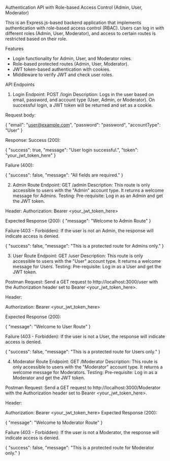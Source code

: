 Authentication API with Role-based Access Control (Admin, User, Moderator)

This is an Express.js-based backend application that implements authentication with role-based access control (RBAC). Users can log in with different roles (Admin, User, Moderator), and access to certain routes is restricted based on their role.

Features

- Login functionality for Admin, User, and Moderator roles.
- Role-based protected routes (Admin, User, Moderator).
- JWT token-based authentication with cookies.
- Middleware to verify JWT and check user roles.

API Endpoints
1. Login
Endpoint: POST /login
Description: Logs in the user based on email, password, and account type (User, Admin, or Moderator). On successful login, a JWT token will be returned and set as a cookie.

Request body:

{
  "email": "user@example.com",
  "password": "password",
  "accountType": "User"
}

Response:
Success (200):

{
  "success": true,
  "message": "User login successful.",
  "token": "your_jwt_token_here"
}

Failure (400):

{
  "success": false,
  "message": "All fields are required."
}

2. Admin Route
Endpoint: GET /admin
Description: This route is only accessible to users with the "Admin" account type. It returns a welcome message for Admins.
Testing:
Pre-requisite: Log in as an Admin and get the JWT token.

Header:
Authorization: Bearer <your_jwt_token_here>

Expected Response (200):
{
  "message": "Welcome to Admin Route"
}

Failure (403 - Forbidden): If the user is not an Admin, the response will indicate access is denied.

{
  "success": false,
  "message": "This is a protected route for Admins only."
}

3. User Route
Endpoint: GET /user
Description: This route is only accessible to users with the "User" account type. It returns a welcome message for Users.
Testing:
Pre-requisite: Log in as a User and get the JWT token.

Postman Request: Send a GET request to http://localhost:3000/user with the Authorization header set to Bearer <your_jwt_token_here>.

Header:

Authorization: Bearer <your_jwt_token_here>

Expected Response (200):

{
  "message": "Welcome to User Route"
}

Failure (403 - Forbidden): If the user is not a User, the response will indicate access is denied.

{
  "success": false,
  "message": "This is a protected route for Users only."
}

4. Moderator Route
Endpoint: GET /Moderator
Description: This route is only accessible to users with the "Moderator" account type. It returns a welcome message for Moderators.
Testing:
Pre-requisite: Log in as a Moderator and get the JWT token.

Postman Request: Send a GET request to http://localhost:3000/Moderator with the Authorization header set to Bearer <your_jwt_token_here>.

Header:

Authorization: Bearer <your_jwt_token_here>
Expected Response (200):

{
  "message": "Welcome to Moderator Route"
}

Failure (403 - Forbidden): If the user is not a Moderator, the response will indicate access is denied.

{
  "success": false,
  "message": "This is a protected route for Moderator only."
}


